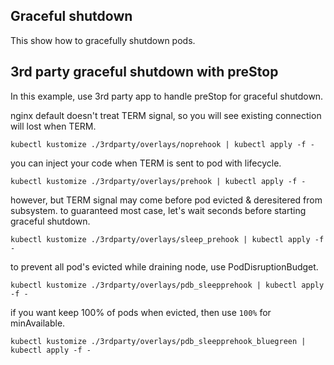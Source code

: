 ## Graceful shutdown

This show how to gracefully shutdown pods.

## 3rd party graceful shutdown with preStop

In this example, use 3rd party app to handle preStop for graceful shutdown.

nginx default doesn't treat TERM signal, so you will see existing connection will lost when TERM.

```shell
kubectl kustomize ./3rdparty/overlays/noprehook | kubectl apply -f -
```

you can inject your code when TERM is sent to pod with lifecycle.

```shell
kubectl kustomize ./3rdparty/overlays/prehook | kubectl apply -f -
```

however, but TERM signal may come before pod evicted & deresitered from subsystem.
to guaranteed most case, let's wait seconds before starting graceful shutdown.

```shell
kubectl kustomize ./3rdparty/overlays/sleep_prehook | kubectl apply -f -
```

to prevent all pod's evicted while draining node, use PodDisruptionBudget.

```shell
kubectl kustomize ./3rdparty/overlays/pdb_sleepprehook | kubectl apply -f -
```

if you want keep 100% of pods when evicted, then use `100%` for minAvailable.

```shell
kubectl kustomize ./3rdparty/overlays/pdb_sleepprehook_bluegreen | kubectl apply -f -
```
